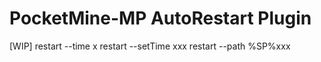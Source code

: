 PocketMine-MP AutoRestart Plugin
===
[WIP]
restart --time x
restart --setTime xxx
restart --path %SP%xxx